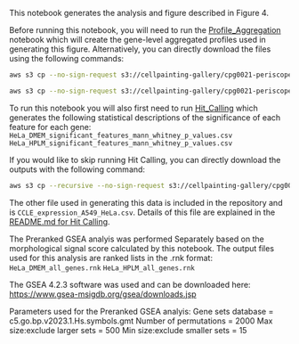 This notebook generates the analysis and figure described in Figure 4.

Before running this notebook, you will need to run the [Profile_Aggregation]('../Profile_Aggregation/profile_aggregation.ipynb') notebook which will create the gene-level aggregated profiles used in generating this figure.
Alternatively, you can directly download the files using the following commands:
```bash
aws s3 cp --no-sign-request s3://cellpainting-gallery/cpg0021-periscope/broad/workspace/profiles/'20210422_6W_CP257_guide_normalized_feature_select_median_merged_ALLBATCHES___HPLM___ALLWELLS_gene_aggregated.csv.gz' ../Profile_Aggregation/outputs/'20210422_6W_CP257_guide_normalized_feature_select_median_merged_ALLBATCHES___HPLM___ALLWELLS_gene_aggregated.csv.gz'

aws s3 cp --no-sign-request s3://cellpainting-gallery/cpg0021-periscope/broad/workspace/profiles/'20210422_6W_CP257_guide_normalized_feature_select_median_merged_ALLBATCHES___DMEM___ALLWELLS_gene_aggregated.csv.gz' ../Profile_Aggregation/outputs/'20210422_6W_CP257_guide_normalized_feature_select_median_merged_ALLBATCHES___DMEM___ALLWELLS_gene_aggregated.csv.gz'
```

To run this notebook you will also first need to run [Hit_Calling](../Hit_Calling) which generates the following statistical descriptions of the significance of each feature for each gene:  
`HeLa_DMEM_significant_features_mann_whitney_p_values.csv`
`HeLa_HPLM_significant_features_mann_whitney_p_values.csv`

If you would like to skip running Hit Calling, you can directly download the outputs with the following command:
```bash
aws s3 cp --recursive --no-sign-request s3://cellpainting-gallery/cpg0021-periscope/broad/workspace/XXXXXXX ../outputs/ --exclude "*" --include "*_mann_whitney_*"
```

The other file used in generating this data is included in the repository and is `CCLE_expression_A549_HeLa.csv`. Details of this file are explained in the [README.md for Hit Calling](../Hit_Calling/README.md).

The Preranked GSEA analyis was performed Separately based on the morphological signal score calculated by this notebook. The output files used for this analysis are ranked lists in the .rnk format:
`HeLa_DMEM_all_genes.rnk`
`HeLa_HPLM_all_genes.rnk`

The GSEA 4.2.3 software was used and can be downloaded here:
https://www.gsea-msigdb.org/gsea/downloads.jsp

Parameters used for the Preranked GSEA analyis:
Gene sets database = c5.go.bp.v2023.1.Hs.symbols.gmt
Number of permutations = 2000
Max size:exclude larger sets = 500
Min size:exclude smaller sets = 15